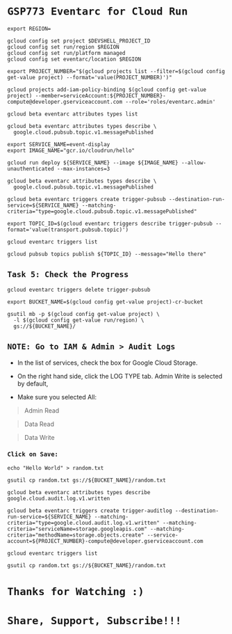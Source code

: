 
# ```GSP773 Eventarc for Cloud Run```


```
export REGION=
```

```
gcloud config set project $DEVSHELL_PROJECT_ID
gcloud config set run/region $REGION
gcloud config set run/platform managed
gcloud config set eventarc/location $REGION

export PROJECT_NUMBER="$(gcloud projects list --filter=$(gcloud config get-value project) --format='value(PROJECT_NUMBER)')"

gcloud projects add-iam-policy-binding $(gcloud config get-value project) --member=serviceAccount:${PROJECT_NUMBER}-compute@developer.gserviceaccount.com --role='roles/eventarc.admin'

gcloud beta eventarc attributes types list

gcloud beta eventarc attributes types describe \
  google.cloud.pubsub.topic.v1.messagePublished

export SERVICE_NAME=event-display
export IMAGE_NAME="gcr.io/cloudrun/hello"

gcloud run deploy ${SERVICE_NAME} --image ${IMAGE_NAME} --allow-unauthenticated --max-instances=3

gcloud beta eventarc attributes types describe \
  google.cloud.pubsub.topic.v1.messagePublished

gcloud beta eventarc triggers create trigger-pubsub --destination-run-service=${SERVICE_NAME} --matching-criteria="type=google.cloud.pubsub.topic.v1.messagePublished"

export TOPIC_ID=$(gcloud eventarc triggers describe trigger-pubsub --format='value(transport.pubsub.topic)')

gcloud eventarc triggers list

gcloud pubsub topics publish ${TOPIC_ID} --message="Hello there"
```
## ```Task 5: Check the Progress```

```
gcloud eventarc triggers delete trigger-pubsub

export BUCKET_NAME=$(gcloud config get-value project)-cr-bucket

gsutil mb -p $(gcloud config get-value project) \
  -l $(gcloud config get-value run/region) \
  gs://${BUCKET_NAME}/

```

## ```NOTE: Go to IAM & Admin > Audit Logs```

* In the list of services, check the box for Google Cloud Storage.

* On the right hand side, click the LOG TYPE tab. Admin Write is selected by default,
* Make sure you selected All:
> Admin Read

> Data Read

> Data Write

### ```Click on Save:```

```
echo "Hello World" > random.txt

gsutil cp random.txt gs://${BUCKET_NAME}/random.txt

gcloud beta eventarc attributes types describe google.cloud.audit.log.v1.written

gcloud beta eventarc triggers create trigger-auditlog --destination-run-service=${SERVICE_NAME} --matching-criteria="type=google.cloud.audit.log.v1.written" --matching-criteria="serviceName=storage.googleapis.com" --matching-criteria="methodName=storage.objects.create" --service-account=${PROJECT_NUMBER}-compute@developer.gserviceaccount.com

gcloud eventarc triggers list

gsutil cp random.txt gs://${BUCKET_NAME}/random.txt
```

# ```Thanks for Watching :)```
# ```Share, Support, Subscribe!!!```
